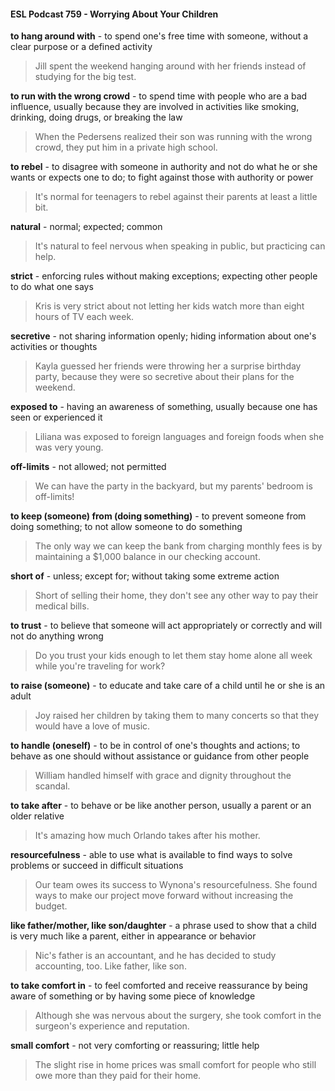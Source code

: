 #### ESL Podcast 759 - Worrying About Your Children

**to hang around with** - to spend one's free time with someone, without a clear
purpose or a defined activity

> Jill spent the weekend hanging around with her friends instead of studying for
the big test.

**to run with the wrong crowd** - to spend time with people who are a bad
influence, usually because they are involved in activities like smoking, drinking,
doing drugs, or breaking the law

> When the Pedersens realized their son was running with the wrong crowd, they
put him in a private high school.

**to rebel** - to disagree with someone in authority and not do what he or she
wants or expects one to do; to fight against those with authority or power

> It's normal for teenagers to rebel against their parents at least a little bit.

**natural** - normal; expected; common

> It's natural to feel nervous when speaking in public, but practicing can help.

**strict** - enforcing rules without making exceptions; expecting other people to do
what one says

> Kris is very strict about not letting her kids watch more than eight hours of TV
each week.

**secretive** - not sharing information openly; hiding information about one's
activities or thoughts

> Kayla guessed her friends were throwing her a surprise birthday party, because
they were so secretive about their plans for the weekend.

**exposed to** - having an awareness of something, usually because one has seen
or experienced it

> Liliana was exposed to foreign languages and foreign foods when she was very
young.

**off-limits** - not allowed; not permitted

> We can have the party in the backyard, but my parents' bedroom is off-limits!

**to keep (someone) from (doing something)** - to prevent someone from doing
something; to not allow someone to do something

> The only way we can keep the bank from charging monthly fees is by
maintaining a $1,000 balance in our checking account.

**short of** - unless; except for; without taking some extreme action

> Short of selling their home, they don't see any other way to pay their medical
bills.

**to trust** - to believe that someone will act appropriately or correctly and will not
do anything wrong

> Do you trust your kids enough to let them stay home alone all week while you're
traveling for work?

**to raise (someone)** - to educate and take care of a child until he or she is an
adult

> Joy raised her children by taking them to many concerts so that they would
have a love of music.

**to handle (oneself)** - to be in control of one's thoughts and actions; to behave
as one should without assistance or guidance from other people

> William handled himself with grace and dignity throughout the scandal.

**to take after** - to behave or be like another person, usually a parent or an older
relative

> It's amazing how much Orlando takes after his mother.

**resourcefulness** - able to use what is available to find ways to solve problems
or succeed in difficult situations

> Our team owes its success to Wynona's resourcefulness. She found ways to
make our project move forward without increasing the budget.

**like father/mother, like son/daughter** - a phrase used to show that a child is
very much like a parent, either in appearance or behavior

> Nic's father is an accountant, and he has decided to study accounting, too.
Like father, like son.

**to take comfort in** - to feel comforted and receive reassurance by being aware
of something or by having some piece of knowledge

> Although she was nervous about the surgery, she took comfort in the surgeon's
experience and reputation.

**small comfort** - not very comforting or reassuring; little help

> The slight rise in home prices was small comfort for people who still owe more
than they paid for their home.

